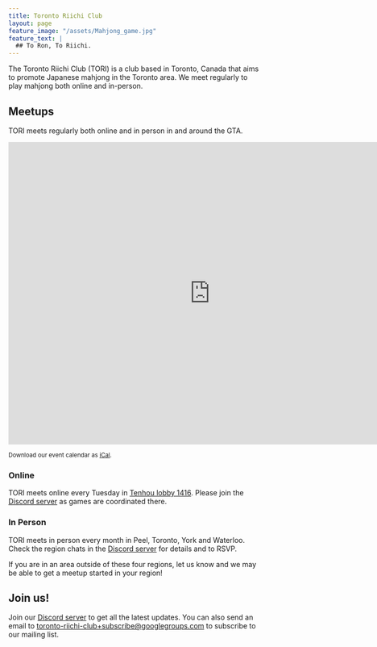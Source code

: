 ```yaml
---
title: Toronto Riichi Club
layout: page
feature_image: "/assets/Mahjong_game.jpg"
feature_text: |
  ## To Ron, To Riichi.
---
```


The Toronto Riichi Club (TORI) is a club based in Toronto, Canada that aims to promote Japanese mahjong in the Toronto area.
We meet regularly to play mahjong both online and in-person.

## Meetups

TORI meets regularly both online and in person in and around the GTA.

<iframe src="https://calendar.google.com/calendar/embed?src=hcf286bplhs1pe6iq10dn9is1o%40group.calendar.google.com&ctz=America%2FToronto" style="border: 0" width="800" height="600" frameborder="0" scrolling="no"></iframe>

<small>Download our event calendar as [iCal](https://calendar.google.com/calendar/ical/hcf286bplhs1pe6iq10dn9is1o%40group.calendar.google.com/public/basic.ics).</small>

### Online

TORI meets online every Tuesday in [Tenhou lobby 1416](http://tenhou.net/0/?L1416).
Please join the [Discord server][] as games are coordinated there.

### In Person

TORI meets in person every month in Peel, Toronto, York and Waterloo.
Check the region chats in the [Discord server][] for details and to RSVP.

If you are in an area outside of these four regions, let us know and we may be able to get a meetup started in your region!

## Join us!

Join our [Discord server][] to get all the latest updates. You can also send an email to [toronto-riichi-club+subscribe@googlegroups.com](mailto:toronto-riichi-club+subscribe@googlegroups.com) to subscribe to our mailing list.

[Discord server]: https://discord.gg/S4SxKgw
